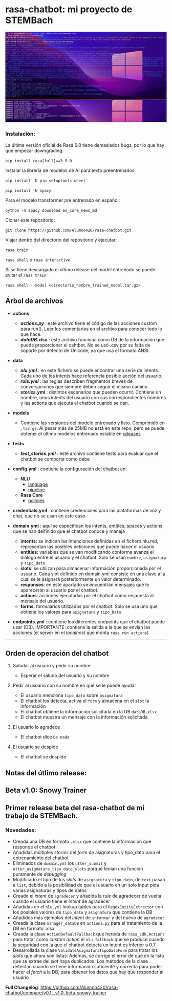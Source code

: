 # rasa-chatbot: mi proyecto de STEMBach
![Demo Chatbot](https://raw.githubusercontent.com/Alumno420/rasa-chatbot/main/DEMO-chatbot.png)  
### Instalación:
La última versión oficial de Rasa 6.0 tiene demasiados bugs, por lo que hay que empezar downgrading:

`pip install rasa[full]==3.5.0`

Instalar la librería de modelos de AI para texto preentrenados:

`pip install -U pip setuptools wheel`

`pip install -U spacy`

Para el modelo transformer pre entrenado en español:

`python -m spacy download es_core_news_md` 

Clonar este repositorio:

`git clone https://github.com/Alumno420/rasa-chatbot.git`

Viajar dentro del directorio del repositorio y ejecutar:

`rasa train`

`rasa shell` o `rasa interactive`

Si se tiene descargado el último release del model entrenado se puede evitar el `rasa train`:

`rasa shell --model <directorio_nombre_trained_model.tar.gz>`

## Árbol de archivos
- **actions**
	- ***actions.py*** : este archivo tiene el código de las acciones custom para run(). Leer los comentarios en el archivo para conocer todo lo que hace.
   	- ***dataDB.xlsx*** : este archivo funciona como DB de la información que puede proporcionar el cahtbot. No se usó .csv por su falta de soporte por defecto de Unicode, ya que usa el formato ANSI.

- **data**
	- ***nlu.yml*** : en este fichero se puede encontrar una serie de intents. Cada uno de los intents hace referencia posible acción del usuario.
	- ***rule.yml*** : las reglas describen fragmentos breves de conversaciones que siempre deben seguir el mismo camino.
	- ***stories.yml*** : distintos escenarios que pueden ocurrir. Contiene un nombre, unos intents del usuario con sus correspondientes nombres y las actions que ejecuta el chatbot cuando se dan.

- **models**
	- Contiene las versiones del modelo entrenado y listo. Comprimido en `.tar.gz`. Al pesar más de 25MB no está en este repo, pero se puede obtener el último modelos entrenado estable en [releases](https://github.com/Alumno420/rasa-chatbot/releases/tag/v1.0-beta-snowy-trainer)

- **tests**
	- ***test_stories.yml*** : este archivo contiene tests para evaluar que el chatbot se comporta como debe

- **config.yml** : contiene la configuración del chatbot en:
	- **NLU**
		* [language](https://rasa.com/docs/rasa/nlu/components/) 
		* [pipeline](https://rasa.com/docs/rasa/tuning-your-model)
	- **Rasa Core**
		* [policies](https://rasa.com/docs/rasa/core/policies/)

- **credentials.yml** : contiene credenciales para las plataformas de voz y chat, que no se usan en este caso. 

- **domain.yml** : aquí se especifican los intents, entities, spaces y actions que se han deifinido que el chatbot conoce y maneja
	* **intents:** se indican las intenciones definidas en el fichero nlu.md, representan las posibles peticiones que puede hacer el usuario
	* **entities**: variables que se van modificando conforme avanza el diálogo entre el usuario y el chatbot. Solo se usan `nombre`, `asignatura` y `tipo_dato`
	* **slots**: se utilizan para almacenar información proporcionada por el usuario. Cada slot definido en domain.yml consiste en una clave a la cual se le asignará posteriormente un valor determinado.
	* **responses**: en este apartado se encuentran mensajes que le aparecerán al usuario por el chatbot.
	* **actions**: acciones ejecutadas por el chatbot como respuesta al mensaje del usuario.
	* **forms**: formularios utilizados por el chatbot. Solo se usa uno que obtiene los valores para `asignatura` y `tipo_Dato`

- **endpoints.yml** :  contiene los diferentes endpoints que el chatbot puede usar (DB). IMPORTANTE: contiene la salida a la que se envían las acciones (el server en el _localhost_ que monta `rasa run actions`)

------------

## Orden de operación del chatbot

1. Saludar al usuario y pedir su nombre
	- Esperar el saludo del usuario y su nombre

2. Pedir al usuario con su nombre en qué se le puede ayudar
	- El usuario menciona `tipo_dato` sobre `asignatura`
	- El chatbot los detecta, activa el `form` y almacena en el `slot` la información
	- El chatbot obtiene la información solicitada en la DB `dataDB.xlsx`
	- El chatbot muestra un mensaje con la información solicitada

3. El usuario lo agradece
	- El chatbot dice `De nada`

4. El usuario se despide
	- El chatbot se despide
	
## Notas del útlimo release:
## Beta v1.0: **Snowy Trainer**
## Primer release beta del rasa-chatbot de mi trabajo de STEMBach.
### Novedades:
- Creada una DB en formato `.xlsx` que contiene la información que responde el chatbot
- Añadidas múltiples _stories_ del _form_ de asignaturas y tipo_dato para el entrenamiento del chatbot
- Eliminados de `domain.yml` los `utter_submit` y `utter_asignatura_tipo_dato_slots` porque tenían una función puramente de _debugging_
- Modificado el tipo de los _slots_ de `asignatura` y `tipo_dato`, de `text` pasan a `list`, debido a la posibilidad de que el usuario en un solo input pida varias asignaturas y tipos de datos
- Creado el _intent_ de `agradecer` y añadida la _rule_ de agradecer de vuelta cuando el usuario tiene el _intent_ de agradecer
- Añadidas en el `nlu.yml` lookup tables para el `RegexEntityExtractor` con los posibles valores de `tipo_dato` y `asignatura` que contiene la DB
- Añadidos más ejemplos del _intent_ de `informar` y del nuevo de `agradecer`
- Creada la clase `manager_dataDB` en `actions.py` para el tratamiento de la DB en formato .xlsx
- Creada la clase `ActionDefaultFallback` que hereda de `rasa_sdk.Actions` para tratar como _custom action_ el `nlu_fallback` que se produce cuando la seguridad con la que el chatbot detecta un intent es inferior a 0.7
- Desarrollada la clase `ValidateAsignaturaTipoDatoForm` para tratar los _slots_ que ahora son listas. Además, se corrige el error de que en la lista que se extrae del _slot_ haya duplicados. Los métodos de la clase detectan cuando se tiene información suficiente y correcta para poder hacer el _fetch_ a la DB, para obtener los datos que hay que responder al usuario

**Full Changelog**: https://github.com/Alumno420/rasa-chatbot/compare/v0.1...v1.0-beta-snowy-trainer



